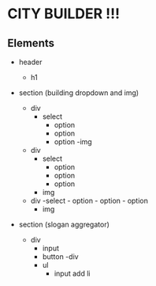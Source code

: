 # CITY BUILDER !!!
## Elements
- header
    - h1
- section (building dropdown and img)
    - div
        - select
            - option
            - option
            - option
        -img
    - div
        - select
            - option
            - option
            - option
        - img
    - div
        -select
            - option
            - option
            - option
        - img

- section (slogan aggregator)
    - div
        - input
        - button
    -div
        - ul
            - input add li
